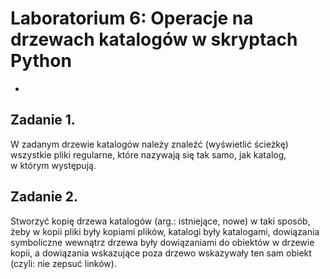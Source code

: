 # Laboratorium 6: Operacje na drzewach katalogów w skryptach Python

- 


## Zadanie 1. 
W zadanym drzewie katalogów należy znaleźć (wyświetlić ścieżkę) wszystkie pliki regularne, które nazywają się tak samo, jak katalog, w którym występują.

## Zadanie 2.
Stworzyć kopię drzewa katalogów (arg.: istniejące, nowe) w taki sposób, żeby w kopii pliki były kopiami plików, katalogi były katalogami, dowiązania symboliczne wewnątrz drzewa były dowiązaniami do obiektów w drzewie kopii, a dowiązania wskazujące poza drzewo wskazywały ten sam obiekt (czyli: nie zepsuć linków).
